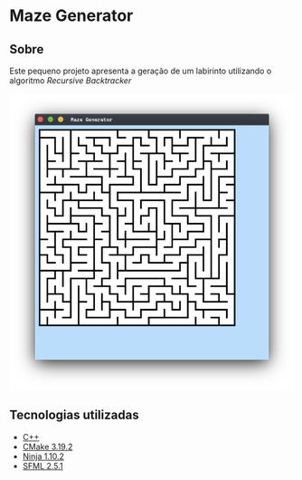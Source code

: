 # Maze Generator

## Sobre
Este pequeno projeto apresenta a geração de um labirinto utilizando o algoritmo *Recursive Backtracker*

![](images/maze.png)

## Tecnologias utilizadas
- [C++](https://en.cppreference.com/w/)
- [CMake 3.19.2](https://cmake.org/)
- [Ninja 1.10.2](https://ninja-build.org/)
- [SFML 2.5.1](https://www.sfml-dev.org/)